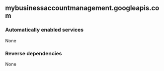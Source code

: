 ## mybusinessaccountmanagement.googleapis.com

### Automatically enabled services

None

### Reverse dependencies

None

